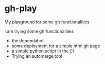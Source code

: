 # gh-play
My playground for some gh functionalities


I am trying some gh functionalities

- the dependabot
- some deployment for a simple html gh page
- a simple python script in the CI
- Trying an automerge tool
